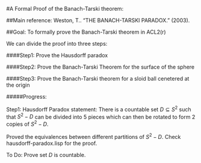 #A Formal Proof of the Banach-Tarski theorem:

##Main reference:  Weston, T.. “THE BANACH-TARSKI PARADOX.” (2003).

##Goal: To formally prove the Banach-Tarski theorem in ACL2(r)

We can divide the proof into three steps:

####Step1: Prove the Hausdorff paradox

####Step2: Prove the Banach-Tarski Theorem for the surface of the sphere

####Step3: Prove the Banach-Tarski theorem for a sloid ball cenetered at the origin

#####Progress:

Step1:
Hausdorff Paradox statement: There is a countable set $D \subseteq S^2$ such that $S^2-D$ can be divided into 5 pieces which can then be rotated to form 2 copies of $S^2-D$.

Proved the equivalences between different partitions of $S^2-D$. Check hausdorff-paradox.lisp for the proof.

To Do: Prove set $D$ is countable.